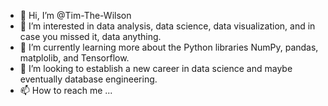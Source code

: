 - 👋 Hi, I’m @Tim-The-Wilson
- 👀 I’m interested in data analysis, data science, data visualization, and in case you missed it, data anything.
- 🌱 I’m currently learning more about the Python libraries NumPy, pandas, matplolib, and Tensorflow. 
- 💞️ I’m looking to establish a new career in data science and maybe eventually database engineering.
- 📫 How to reach me ...

<!---
Tim-The-Wilson/Tim-The-Wilson is a ✨ special ✨ repository because its `README.md` (this file) appears on your GitHub profile.
You can click the Preview link to take a look at your changes.
--->
